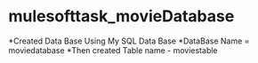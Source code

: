 # mulesofttask_movieDatabase

*Created Data Base Using My SQL Data Base
*DataBase Name = moviedatabase
*Then created Table name - moviestable
